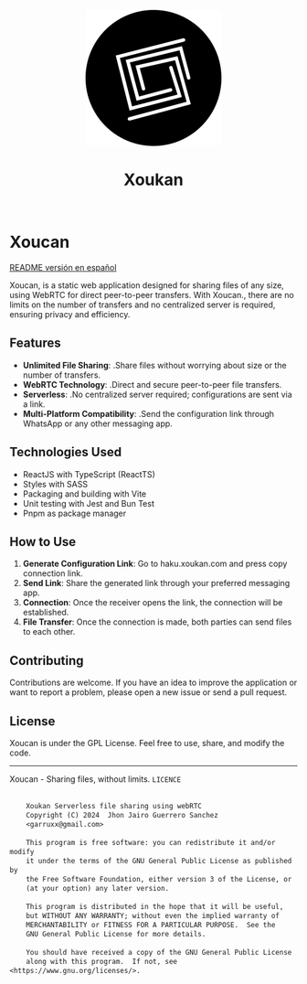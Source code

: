 <center> 
  <br/>
  <img src="public/favicon.svg"/> 
  <h1>Xoukan</h1>
  <br/>
</center>

# Xoucan

[README versión en español](README.md)

Xoucan, is a static web application designed for sharing files of any size, using WebRTC for direct peer-to-peer transfers. With Xoucan., there are no limits on the number of transfers and no centralized server is required, ensuring privacy and efficiency.

## Features

- **Unlimited File Sharing**: .Share files without worrying about size or the number of transfers.
- **WebRTC Technology**: .Direct and secure peer-to-peer file transfers.
- **Serverless**: .No centralized server required; configurations are sent via a link.
- **Multi-Platform Compatibility**: .Send the configuration link through WhatsApp or any other messaging app.

## Technologies Used

- ReactJS with TypeScript (ReactTS)
- Styles with SASS
- Packaging and building with Vite
- Unit testing with Jest and Bun Test
- Pnpm as package manager

## How to Use

1. **Generate Configuration Link**: Go to haku.xoukan.com and press copy connection link.
2. **Send Link**: Share the generated link through your preferred messaging app.
3. **Connection**: Once the receiver opens the link, the connection will be established.
4. **File Transfer**: Once the connection is made, both parties can send files to each other.

## Contributing

Contributions are welcome. If you have an idea to improve the application or want to report a problem, please open a new issue or send a pull request.

## License

Xoucan is under the GPL License. Feel free to use, share, and modify the code.

---

Xoucan - Sharing files, without limits.
```LICENCE```
```LICENCE 

    Xoukan Serverless file sharing using webRTC
    Copyright (C) 2024  Jhon Jairo Guerrero Sanchez 
    <garruxx@gmail.com>

    This program is free software: you can redistribute it and/or modify
    it under the terms of the GNU General Public License as published by
    the Free Software Foundation, either version 3 of the License, or
    (at your option) any later version.

    This program is distributed in the hope that it will be useful,
    but WITHOUT ANY WARRANTY; without even the implied warranty of
    MERCHANTABILITY or FITNESS FOR A PARTICULAR PURPOSE.  See the
    GNU General Public License for more details.

    You should have received a copy of the GNU General Public License
    along with this program.  If not, see <https://www.gnu.org/licenses/>.
```